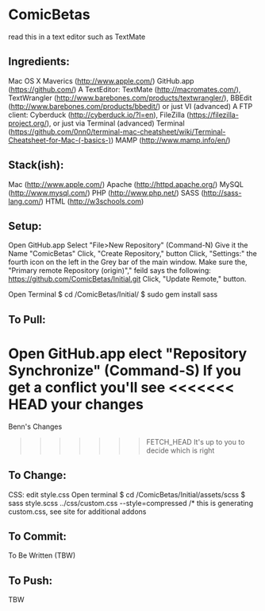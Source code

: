 ComicBetas
=============
read this in a text editor such as TextMate

Ingredients:
-------------
Mac OS X Maverics (http://www.apple.com/)
GitHub.app (https://github.com/)
A TextEditor: TextMate (http://macromates.com/), TextWrangler (http://www.barebones.com/products/textwrangler/), BBEdit (http://www.barebones.com/products/bbedit/) or just VI (advanced)
A FTP client: Cyberduck (http://cyberduck.io/?l=en), FileZilla (https://filezilla-project.org/), or just via Terminal (advanced)
Terminal (https://github.com/0nn0/terminal-mac-cheatsheet/wiki/Terminal-Cheatsheet-for-Mac-(-basics-))
MAMP (http://www.mamp.info/en/)

Stack(ish):
-------------
Mac (http://www.apple.com/)
Apache (http://httpd.apache.org/)
MySQL (http://www.mysql.com/)
PHP (http://www.php.net/)
SASS (http://sass-lang.com/)
HTML (http://w3schools.com)

Setup:
-------------
Open GitHub.app
Select "File>New Repository" (Command-N)
Give it the Name "ComicBetas"
Click, "Create Repository," button
Click, "Settings:" the fourth icon on the left in the Grey bar of the main window.
Make sure the, "Primary remote Repository (origin)"," feild says the following:
    https://github.com/ComicBetas/Initial.git
Click, "Update Remote," button.

Open Terminal
$ cd /ComicBetas/Initial/
$ sudo gem install sass

To Pull:
-------------
Open GitHub.app
elect "Repository Synchronize" (Command-S)
If you get a conflict you'll see 
<<<<<<< HEAD 
your changes
=======
Benn's Changes
>>>>>>> FETCH_HEAD
It's up to you to decide which is right

To Change:
-------------
CSS:
edit style.css
Open terminal
$ cd /ComicBetas/Initial/assets/scss
$ sass style.scss ../css/custom.css --style=compressed /* this is generating custom.css, see site for additional addons

To Commit:
-------------
To Be Written (TBW)

To Push:
-------------
TBW
